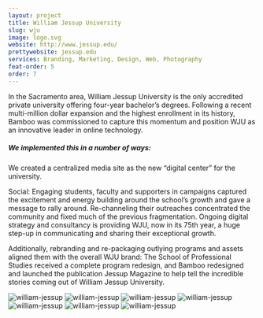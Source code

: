 ```yaml
---
layout: project
title: William Jessup University
slug: wju
image: logo.svg 
website: http://www.jessup.edu/
prettywebsite: jessup.edu
services: Branding, Marketing, Design, Web, Photography
feat-order: 5
order: 7
---
```


In the Sacramento area, William Jessup University is the only accredited private university offering four-year bachelor’s degrees. Following a recent multi-million dollar expansion and the highest enrollment in its history, Bamboo was commissioned to capture this momentum and position WJU as an innovative leader in online technology.

##### We implemented this in a number of ways: 

We created a centralized media site as the new “digital center” for the university. 

Social: Engaging students, faculty and supporters in campaigns captured the excitement and energy building around the school’s growth and gave a message to rally around. Re-channeling their outreaches concentrated the community and fixed much of the previous fragmentation. Ongoing digital strategy and consultancy is providing WJU, now in its 75th year, a huge step-up in communicating and sharing their exceptional growth. 

Additionally, rebranding and re-packaging outlying programs and assets aligned them with the overall WJU brand: The School of Professional Studies received a complete program redesign, and Bamboo redesigned and launched the publication Jessup Magazine to help tell the incredible stories coming out of William Jessup University.

![william-jessup](/images/client-assets/{{page.slug}}/01.jpg)
![william-jessup](/images/client-assets/{{page.slug}}/02.jpg)
![william-jessup](/images/client-assets/{{page.slug}}/03.jpg)
![william-jessup](/images/client-assets/{{page.slug}}/04.jpg)
![william-jessup](/images/client-assets/{{page.slug}}/05.jpg)
![william-jessup](/images/client-assets/{{page.slug}}/06.jpg)
![william-jessup](/images/client-assets/{{page.slug}}/07.jpg)
